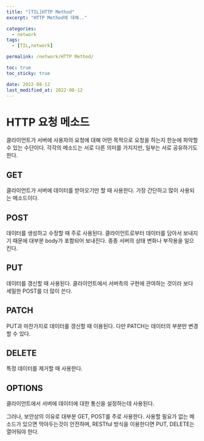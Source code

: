 ```yaml
---
title: "[TIL]HTTP Method"
excerpt: "HTTP Method에 대해.."

categories:
  - network
tags:
  - [TIL,network]

permalink: /network/HTTP Method/

toc: true
toc_sticky: true

date: 2022-08-12
last_modified_at: 2022-08-12
---
```


# HTTP 요청 메소드
클라이언트가 서버에 사용자의 요청에 대해 어떤 목적으로 요청을 하는지 한눈에 파악할 수 있는 수단이다. 각각의 메소드는 서로 다른 의미를 가지지만, 일부는 서로 공유하기도 한다. 

## GET
클라이언트가 서버에 데이터를 받아오기만 할 때 사용한다.
가장 간단하고 많이 사용되는 메소드이다.

## POST
데이터를 생성하고 수정할 때 주로 사용된다.
클라이언트로부터 데이터를 담아서 보내지기 때문에 대부분 body가 포함되어 보내진다.
종종 서버의 상태 변화나 부작용을 일으킨다.

## PUT
데이터를 갱신할 때 사용된다. 
클라이언트에서 서버측의 구현에 관여하는 것이라 보다 세밀한 POST를 더 많이 쓴다.

## PATCH
PUT과 마찬가지로 데이터를 갱신할 때 이용된다. 
다만 PATCH는 데이터의 부분만 변경할 수 있다.

## DELETE
특정 데이터를 제거할 때 사용한다.

## OPTIONS
클라이언트에서 서버에 데이터에 대한 통신을 설정하는데 사용된다.



그러나, 보안상의 이유로 대부분 GET, POST를 주로 사용한다. 사용할 필요가 없는
메소드가 있으면 막아두는것이 안전하며, RESTful 방식을 이용한다면 PUT, DELETE는 열어둬야 한다.

